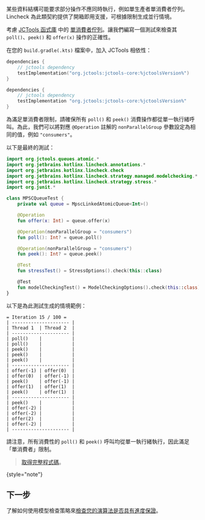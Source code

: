 [//]: # (title: 資料結構限制)

某些資料結構可能要求部分操作不應同時執行，例如單生產者單消費者佇列。Lincheck 為此類契約提供了開箱即用支援，可根據限制生成並行情境。

考慮 [JCTools 函式庫](https://github.com/JCTools/JCTools) 中的 [單消費者佇列](https://github.com/JCTools/JCTools/blob/66e6cbc9b88e1440a597c803b7df9bd1d60219f6/jctools-core/src/main/java/org/jctools/queues/atomic/MpscLinkedAtomicQueue.java)。讓我們編寫一個測試來檢查其 `poll()`、`peek()` 和 `offer(x)` 操作的正確性。

在您的 `build.gradle(.kts)` 檔案中，加入 JCTools 相依性：

   <tabs group="build-script">
   <tab title="Kotlin" group-key="kotlin">

   ```kotlin
   dependencies {
       // jctools dependency
       testImplementation("org.jctools:jctools-core:%jctoolsVersion%")
   }
   ```

   </tab>
   <tab title="Groovy" group-key="groovy">

   ```groovy
   dependencies {
       // jctools dependency
       testImplementation "org.jctools:jctools-core:%jctoolsVersion%"
   }
   ```
   </tab>
   </tabs>

為滿足單消費者限制，請確保所有 `poll()` 和 `peek()` 消費操作都從單一執行緒呼叫。為此，我們可以將對應 `@Operation` 註解的 `nonParallelGroup` 參數設定為相同的值，例如 `"consumers"`。

以下是最終的測試：

```kotlin
import org.jctools.queues.atomic.*
import org.jetbrains.kotlinx.lincheck.annotations.*
import org.jetbrains.kotlinx.lincheck.check
import org.jetbrains.kotlinx.lincheck.strategy.managed.modelchecking.*
import org.jetbrains.kotlinx.lincheck.strategy.stress.*
import org.junit.*

class MPSCQueueTest {
    private val queue = MpscLinkedAtomicQueue<Int>()

    @Operation
    fun offer(x: Int) = queue.offer(x)

    @Operation(nonParallelGroup = "consumers") 
    fun poll(): Int? = queue.poll()

    @Operation(nonParallelGroup = "consumers")
    fun peek(): Int? = queue.peek()

    @Test
    fun stressTest() = StressOptions().check(this::class)

    @Test
    fun modelCheckingTest() = ModelCheckingOptions().check(this::class)
}
```

以下是為此測試生成的情境範例：

```text
= Iteration 15 / 100 =
| --------------------- |
| Thread 1  | Thread 2  |
| --------------------- |
| poll()    |           |
| poll()    |           |
| peek()    |           |
| peek()    |           |
| peek()    |           |
| --------------------- |
| offer(-1) | offer(0)  |
| offer(0)  | offer(-1) |
| peek()    | offer(-1) |
| offer(1)  | offer(1)  |
| peek()    | offer(1)  |
| --------------------- |
| peek()    |           |
| offer(-2) |           |
| offer(-2) |           |
| offer(2)  |           |
| offer(-2) |           |
| --------------------- |
```

請注意，所有消費性的 `poll()` 和 `peek()` 呼叫均從單一執行緒執行，因此滿足「單消費者」限制。

> [取得完整程式碼](https://github.com/JetBrains/lincheck/blob/master/src/jvm/test/org/jetbrains/kotlinx/lincheck_test/guide/MPSCQueueTest.kt)。
>
{style="note"}

## 下一步

了解如何使用模型檢查策略來[檢查您的演算法是否具有進度保證](progress-guarantees.md)。